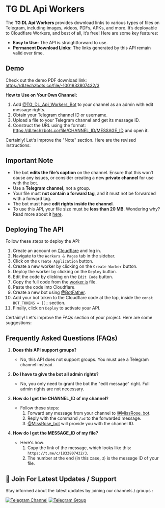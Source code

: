 # TG DL Api Workers

The **TG DL Api Workers** provides download links to various types of files on Telegram, including images, videos, PDFs, APKs, and more. It’s deployable to Cloudflare Workers, and best of all, it’s free! Here are some key features:

- **Easy to Use:** The API is straightforward to use.
- **Permanent Download Links:** The links generated by this API remain valid over time.

## Demo

Check out the demo PDF download link: https://dl.techzbots.co/file/-1001833807432/3

**How to Use on Your Own Channel:**

1. Add [@TG_DL_Api_Workers_Bot](https://telegram.me/TG_DL_Api_Workers_Bot) to your channel as an admin with edit message rights.
2. Obtain your Telegram channel ID or username.
3. Upload a file to your Telegram channel and get its message ID.
4. Construct the URL using the format: https://dl.techzbots.co/file/CHANNEL_ID/MESSAGE_ID and open it.

Certainly! Let's improve the "Note" section. Here are the revised instructions:

## Important Note
- The bot **edits the file’s caption** on the channel. Ensure that this won’t cause any issues, or consider creating a new **private channel** for use with the bot.
- Use a **Telegram channel**, not a group.
- Your file must **not contain a forward tag**, and it must not be forwarded with a forward tag.
- The bot must have **edit rights inside the channel**.
- To use this API, your file size must be **less than 20 MB**. Wondering why? Read more about it [here](https://core.telegram.org/bots/api#getfile).

## Deploying The API

Follow these steps to deploy the API:

1. Create an account on [Cloudflare](https://www.cloudflare.com/) and log in.
2. Navigate to the `Workers & Pages` tab in the sidebar.
3. Click on the `Create Application` button.
4. Create a new worker by clicking on the `Create Worker` button.
5. Deploy the worker by clicking on the `Deploy` button.
6. Edit the code by clicking on the `Edit Code` button.
7. Copy the full code from the [worker.js](./worker.js) file.
8. Paste the code into Cloudflare.
9. Create a new bot using [@BotFather](https://telegram.me/BotFather).
10. Add your bot token to the Cloudflare code at the top, inside the `const BOT_TOKENS = [];` section.
11. Finally, click on `Deploy` to activate your API.

Certainly! Let's improve the FAQs section of your project. Here are some suggestions:

## Frequently Asked Questions (FAQs)

1. **Does this API support groups?**
    - No, this API does not support groups. You must use a Telegram channel instead.

2. **Do I have to give the bot all admin rights?**
    - No, you only need to grant the bot the "edit message" right. Full admin rights are not necessary.

3. **How do I get the CHANNEL_ID of my channel?**
    - Follow these steps:
        1. Forward any message from your channel to [@MissRose_bot](https://telegram.me/MissRose_bot).
        2. Reply with the command `/id` to the forwarded message.
        3. [@MissRose_bot](https://telegram.me/MissRose_bot) will provide you with the channel ID.

4. **How do I get the MESSAGE_ID of my file?**
    - Here's how:
        1. Copy the link of the message, which looks like this: `https://t.me/c/1833807432/3`.
        2. The number at the end (in this case, `3`) is the message ID of your file.

## 🔔 Join For Latest Updates / Support

Stay informed about the latest updates by joining our channels / groups :

[![Telegram Channel](https://img.shields.io/static/v1?label=Join&message=Telegram%20Channel&color=blueviolet&style=for-the-badge&logo=telegram&logoColor=violet)](https://telegram.me/TechZBots) [![Telegram Group](https://img.shields.io/static/v1?label=Join&message=Telegram%20Group&color=blueviolet&style=for-the-badge&logo=telegram&logoColor=violet)](https://telegram.me/TechZBots_Support)
